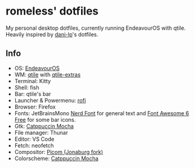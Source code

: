 # romeless' dotfiles
My personal desktop dotfiles, currently running EndeavourOS with qtile. Heavily inspired by [dani-lp](https://github.com/dani-lp/dotfiles)'s dotfiles.

## Info
- OS: [EndeavourOS](https://endeavouros.com/)
- WM: [qtile](https://github.com/qtile/qtile) with [qtile-extras](https://github.com/elParaguayo/qtile-extras)
- Terminal: Kitty
- Shell: fish
- Bar: qtile's bar
- Launcher & Powermenu: [rofi](https://github.com/davatorium/rofi)
- Browser: Firefox
- Fonts: JetBrainsMono [Nerd Font](https://github.com/ryanoasis/nerd-fonts) for general text and [Font Awesome 6 Free](https://fontawesome.com/) for some bar icons. 
- Gtk: [Catppuccin Mocha](https://github.com/catppuccin/catppuccin)
- File manager: Thunar
- Editor: VS Code
- Fetch: neofetch
- Compositor: [Picom (Jonaburg fork)](https://github.com/jonaburg/picom)
- Colorscheme: [Catppuccin Mocha](https://github.com/catppuccin/catppuccin)
